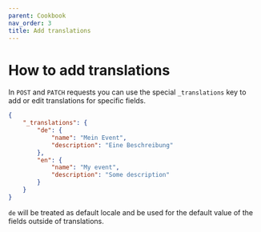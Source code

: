 ```yaml
---
parent: Cookbook
nav_order: 3
title: Add translations
---
```

# How to add translations

In `POST` and `PATCH` requests you can use the special `_translations` key to add or edit translations for specific fields.


```json
{
    "_translations": {
        "de": {
            "name": "Mein Event",
            "description": "Eine Beschreibung"
        },
        "en": {
            "name": "My event",
            "description": "Some description"
        }
    }
}
```


`de` will be treated as default locale and be used for the default value of the fields outside of translations.